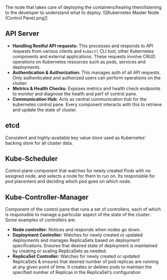 The node that takes care of deploying the containers/healing them/listening to the developer to understand what to deploy. 
![[Kubernetes Master Node (Control Pane).png]]
## API Server
- **Handling Restful API requests:** This processes and responds to API requests from various clients and `kubectl` CLI tool, other Kubernetes components and external applications. These requests involve CRUD operations on Kubernetes resources such as pods, services and deployments.
- **Authentication & Authorization:** This manages auth of all API requests. Only authenticated and authorized users can perform operations on the cluster.
- **Metrics & Health Checks:** Exposes metrics and health check endpoints to monitor and diagnose the health and perf of control pane.
- **Communication Hub:** Acts as central communication hub for the kubernetes control pane. Every component interacts with this to retrieve and update the state of cluster.
## etcd
Consistent and highly-available key value store used as Kubernetes' backing store for all cluster data.
## Kube-Scheduler
Control plane component that watches for newly created Pods with no assigned node, and selects a node for them to run on. Its responsible for pod placement and deciding which pod goes on which node.
## Kube-Controller-Manager
Component of the control pane that runs a set of controllers, each of which is responsible to manage a particular aspect of the state of the cluster. Some examples of controllers are:
- **Node controller:** Notices and responds when nodes go down.
- **Deployment Controller:** Watches for newly created or updated deployments and manages ReplicaSets based on deployment specifications. Ensures that desired state of deployment is maintained by creating or scaling ReplicaSets as needed.
- **ReplicaSet Controller:** Watches for newly created or updated ReplicaSets & ensures that desired number of pod replicas are running at any given point of time. It creates or deletes pods to maintain the specified number of Replicas in the ReplicaSet’s configuration
